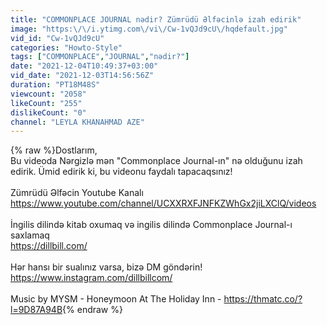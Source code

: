 ```yaml
---
title: "COMMONPLACE JOURNAL nədir? Zümrüdü Əlfəcinlə izah edirik"
image: "https:\/\/i.ytimg.com\/vi\/Cw-1vQJd9cU\/hqdefault.jpg"
vid_id: "Cw-1vQJd9cU"
categories: "Howto-Style"
tags: ["COMMONPLACE","JOURNAL","nədir?"]
date: "2021-12-04T10:49:37+03:00"
vid_date: "2021-12-03T14:56:56Z"
duration: "PT18M48S"
viewcount: "2058"
likeCount: "255"
dislikeCount: "0"
channel: "LEYLA KHANAHMAD AZE"
---
```

{% raw %}Dostlarım,<br />Bu videoda Nərgizlə mən &quot;Commonplace Journal-ın&quot; nə olduğunu izah edirik. Ümid edirik ki, bu videonu faydalı tapacaqsınız!<br /><br />Zümrüdü Əlfəcin Youtube Kanalı<br /><a rel="nofollow" target="blank" href="https://www.youtube.com/channel/UCXXRXFJNFKZWhGx2jiLXClQ/videos">https://www.youtube.com/channel/UCXXRXFJNFKZWhGx2jiLXClQ/videos</a><br /><br />İngilis dilində kitab oxumaq və ingilis dilində Commonplace Journal-ı saxlamaq<br /><a rel="nofollow" target="blank" href="https://dillbill.com/">https://dillbill.com/</a><br /><br />Hər hansı bir sualınız varsa, bizə DM göndərin!<br /><a rel="nofollow" target="blank" href="https://www.instagram.com/dillbillcom/">https://www.instagram.com/dillbillcom/</a><br /><br />Music by MYSM - Honeymoon At The Holiday Inn - <a rel="nofollow" target="blank" href="https://thmatc.co/?l=9D87A94B">https://thmatc.co/?l=9D87A94B</a>{% endraw %}
